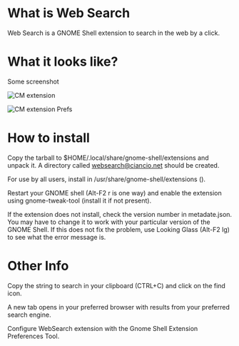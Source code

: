 What is Web Search
========================

Web Search is a GNOME Shell extension to search in the web by a click.

What it looks like?
========================

Some screenshot

![CM extension](http://i.imgur.com/OG8mu.png)

![CM extension Prefs](http://i.imgur.com/H3TLA.png)


How to install
========================

Copy the tarball to $HOME/.local/share/gnome-shell/extensions
and unpack it. A directory called websearch@ciancio.net
should be created. 

For use by all users, install in /usr/share/gnome-shell/extensions ().

Restart your GNOME shell (Alt-F2 r is one way) and enable the
extension using gnome-tweak-tool (install it if not present).

If the extension does not install, check the version number in
metadate.json. You may have to change it to work with your
particular version of the GNOME Shell. If this does not fix
the problem, use Looking Glass (Alt-F2 lg) to see what the
error message is.


Other Info
========================

Copy the string to search in your clipboard (CTRL+C) and click on the find icon.

A new tab opens in your preferred browser with results from your preferred search engine.

Configure WebSearch extension with the Gnome Shell Extension Preferences Tool.

